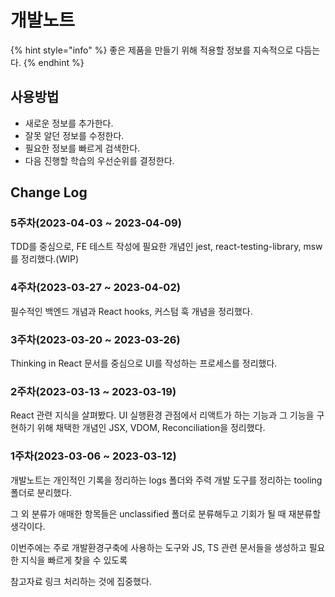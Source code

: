 # 개발노트

{% hint style="info" %}
좋은 제품을 만들기 위해 적용할 정보를 지속적으로 다듬는다.
{% endhint %}

## 사용방법

- 새로운 정보를 추가한다.
- 잘못 알던 정보를 수정한다.
- 필요한 정보를 빠르게 검색한다.
- 다음 진행할 학습의 우선순위를 결정한다.

## Change Log

### 5주차(2023-04-03 ~ 2023-04-09)

TDD를 중심으로, FE 테스트 작성에 필요한 개념인 jest, react-testing-library, msw를 정리했다.(WIP)

### 4주차(2023-03-27 ~ 2023-04-02)

필수적인 백엔드 개념과 React hooks, 커스텀 훅 개념을 정리했다.

### 3주차(2023-03-20 ~ 2023-03-26)

Thinking in React 문서를 중심으로 UI를 작성하는 프로세스를 정리했다.

### 2주차(2023-03-13 ~ 2023-03-19)

React 관련 지식을 살펴봤다. UI 실행환경 관점에서 리액트가 하는 기능과 그 기능을 구현하기 위해 채택한 개념인 JSX, VDOM, Reconciliation을 정리했다.

### 1주차(2023-03-06 ~ 2023-03-12)

개발노트는 개인적인 기록을 정리하는 logs 폴더와 주력 개발 도구를 정리하는 tooling 폴더로 분리했다.

그 외 분류가 애매한 항목들은 unclassified 폴더로 분류해두고 기회가 될 때 재분류할 생각이다.

이번주에는 주로 개발환경구축에 사용하는 도구와 JS, TS 관련 문서들을 생성하고 필요한 지식을 빠르게 찾을 수 있도록

참고자료 링크 처리하는 것에 집중했다.
